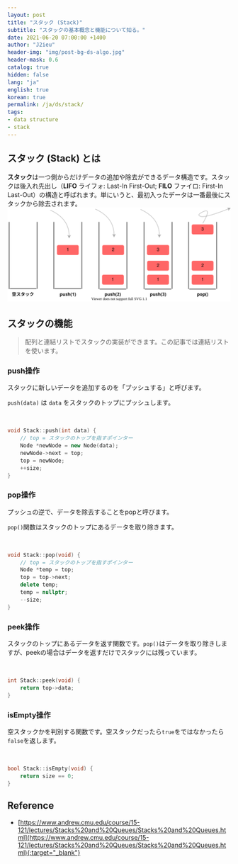 ```yaml
---
layout: post
title: "スタック (Stack)"
subtitle: "スタックの基本概念と機能について知る。"
date: 2021-06-20 07:00:00 +1400
author: "J2ieu"
header-img: "img/post-bg-ds-algo.jpg"
header-mask: 0.6
catalog: true
hidden: false
lang: "ja"
english: true
korean: true
permalink: /ja/ds/stack/
tags:
- data structure
- stack
---
```


## スタック (Stack) とは
**スタック**は一つ側からだけデータの追加や除去ができるデータ構造です。スタックは後入れ先出し（**LIFO** ライフォ: Last-In First-Out; **FILO** ファイロ: First-In Last-Out）の構造と呼ばれます。単にいうと、最初入ったデータは一番最後にスタックから除去されます。
![stack figure](/img/in-post/ds-algo/stack/stack-ja.svg)


## スタックの機能

> 配列と連結リストでスタックの実装ができます。この記事では連結リストを使います。

### push操作

スタックに新しいデータを追加するのを「プッシュする」と呼びます。

`push(data)` は `data` をスタックのトップにプッシュします。

<br>

```cpp
void Stack::push(int data) {
    // top = スタックのトップを指すポインター
    Node *newNode = new Node(data);
    newNode->next = top;
    top = newNode;
    ++size;
}
```

### pop操作

プッシュの逆で、データを除去することをpopと呼びます。

`pop()`関数はスタックのトップにあるデータを取り除きます。

<br>

```cpp
void Stack::pop(void) {
    // top = スタックのトップを指すポインター
    Node *temp = top;
    top = top->next;
    delete temp;
    temp = nullptr;
    --size;
}
```

### peek操作

スタックのトップにあるデータを返す関数です。`pop()`はデータを取り除きしますが、peekの場合はデータを返すだけでスタックには残っています。

<br>

```cpp
int Stack::peek(void) {
    return top->data;
}
```

### isEmpty操作

空スタックかを判別する関数です。空スタックだったら`true`をではなかったら`false`を返します。

<br>

```cpp
bool Stack::isEmpty(void) {
    return size == 0;
}
```

## Reference
- [https://www.andrew.cmu.edu/course/15-121/lectures/Stacks%20and%20Queues/Stacks%20and%20Queues.html](https://www.andrew.cmu.edu/course/15-121/lectures/Stacks%20and%20Queues/Stacks%20and%20Queues.html){:target="_blank"}